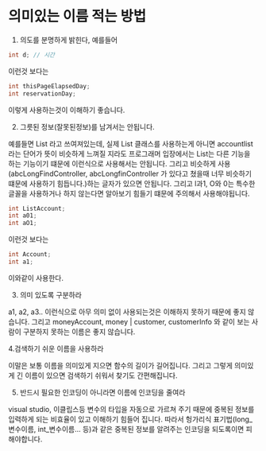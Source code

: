 # 의미있는 이름 적는 방법

1. 의도를 분명하게 밝힌다, 예를들어

```C#
int d; // 시간
```

이런것 보다는

```C#
int thisPageElapsedDay;
int reservationDay;
```

이렇게 사용하는것이 이해하기 좋습니다.
<br/>

2. 그릇된 정보(잘못된정보)를 남겨서는 안됩니다.

예를들면 List 라고 쓰여져있는데, 실제 List 클래스를 사용하는게 아니면 accountlist라는 단어가 뜻이 비슷하게 느껴질 지라도 프로그래머 입장에서는 List는 다른 기능을 하는 기능이기 떄문에 이런식으로 사용해서는 안됩니다.
그리고 비슷하게 사용(abcLongFindController, abcLongfinController 가 있다고 쳤을때 너무 비슷하기 떄문에 사용하기 힘듭니다.)하는 글자가 있으면 안됩니다.
그리고 l과1, O와 0는 특수한 글꼴을 사용하거나 하지 않는다면 알아보기 힘들기 떄문에 주의해서 사용해야됩니다.

```C#
int ListAccount;
int a01;
int aO1;
```

이런것 보다는

```C#
int Account;
int a1;
```

이와같이 사용한다.

3. 의미 있도록 구분하라

a1, a2, a3.. 이런식으로 아무 의미 없이 사용되는것은 이해하지 못하기 때문에 좋지 않습니다.
그리고 moneyAccount, money | customer, customerInfo 와 같이 보는 사람이 구분하지 못하는 이름은 좋지 않습니다.

4.검색하기 쉬운 이름을 사용하라

이말은 보통 이름을 의미있게 지으면 함수의 길이가 길어집니다. 
그리고 그렇게 의미있게 긴 이름이 있으면 검색하기 쉬워서 찾기도 간편해집니다.

5. 반드시 필요한 인코딩이 아니라면 이름에 인코딩을 줄여라

visual studio, 이클립스등 변수의 타입을 자동으로 가르쳐 주기 때문에 중복된 정보를 입력하게 되는 비효율이 있고 이해하기 힘들어 집니다.
따라서 헝가리식 표기법(long_변수이름, int_변수이름... 등)과 같은 중복된 정보를 알려주는 인코딩을 되도록이면 피해야합니다.